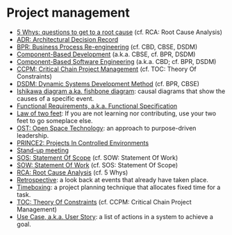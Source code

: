 # Project management

* [5 Whys: questions to get to a root cause](https://wikipedia.org/wiki/5_Whys) (cf. RCA: Root Cause Analysis)
* [ADR: Architectural Decision Record](TODO)
* [BPR: Business Process Re-engineering](https://wikipedia.org/wiki/Business_Process_Re-engineering) (cf. CBD, CBSE, DSDM)
* [Component-Based Development](https://wikipedia.org/wiki/Component-based_development) (a.k.a. CBSE, cf. BPR, DSDM)
* [Component-Based Software Engineering](https://wikipedia.org/wiki/Component-based_software_engineering) (a.k.a. CBD; cf. BPR, DSDM)
* [CCPM: Critical Chain Project Management](https://wikipedia.org/wiki/Critical_chain_project_management) (cf. TOC: Theory Of Constraints)
* [DSDM: Dynamic Systems Development Method](https://wikipedia.org/wiki/Dynamic_systems_development_method) (cf. BPR, CBSE)
* [Ishikawa diagram a.ka. fishbone diagram](https://en.wikipedia.org/wiki/Ishikawa_diagram): causal diagrams that show the causes of a specific event.
* [Functional Requirements, a.k.a. Functional Specification](TODO)
* [Law of two feet](https://en.wikipedia.org/wiki/Open_Space_Technology): If you are not learning nor contributing, use your two feet to go someplace else.
* [OST: Open Space Technology](https://en.wikipedia.org/wiki/Open_Space_Technology): an approach to purpose-driven leadership.
* [PRINCE2: Projects In Controlled Environments](https://wikipedia.org/wiki/PRINCE2)
* [Stand-up meeting](https://wikipedia.org/wiki/Stand-up_meeting)
* [SOS: Statement Of Scope](TODO) (cf. SOW: Statement Of Work)
* [SOW: Statement Of Work](https://wikipedia.org/wiki/Statement_of_work) (cf. SOS: Statement Of Scope)
* [RCA: Root Cause Analysis](https://wikipedia.org/wiki/Root_cause_analysis) (cf. 5 Whys)
* [Retrospective](https://en.wikipedia.org/wiki/Retrospective): a look back at events that already have taken place.
* [Timeboxing](https://wikipedia.org/wiki/Timeboxing): a project planning technique that allocates fixed time for a task.
* [TOC: Theory Of Constraints](https://wikipedia.org/wiki/Theory_of_Constraints) (cf. CCPM: Critical Chain Project Management)
* [Use Case, a.k.a. User Story](https://en.wikipedia.org/wiki/Use_case): a list of actions in a system to achieve a goal. 
